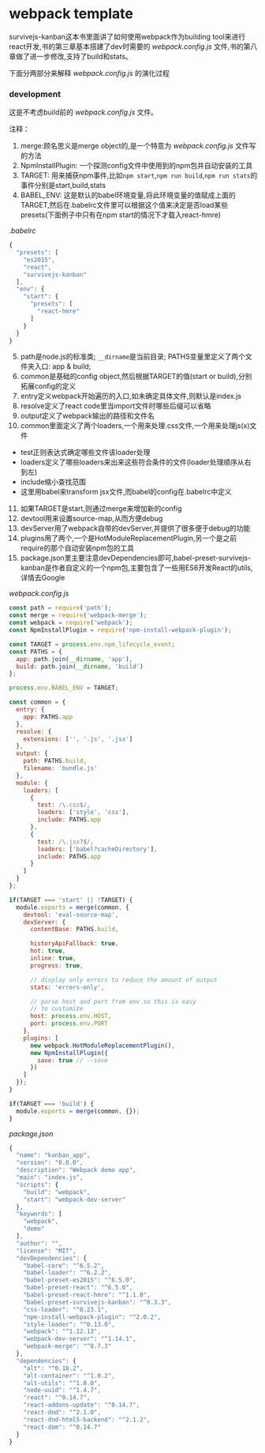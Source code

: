 # webpack template

survivejs-kanban这本书里面讲了如何使用webpack作为building tool来进行react开发,书的第三章基本搭建了dev时需要的 *webpack.config.js* 文件,书的第八章做了进一步修改,支持了build和stats。

下面分两部分来解释 *webpack.config.js* 的演化过程

### development

这是不考虑build前的 *webpack.config.js* 文件。

注释：

1. merge:顾名思义是merge object的,是一个特意为 *webpack.config.js* 文件写的方法
2. NpmInstallPlugin: 一个探测config文件中使用到的npm包并自动安装的工具
3. TARGET: 用来捕获npm事件,比如`npm start`,`npm run build`,`npm run stats`的事件分别是start,build,stats
4. BABEL_ENV: 这是默认的babel环境变量,将此环境变量的值赋成上面的TARGET,然后在.babelrc文件里可以根据这个值来决定是否load某些presets(下面例子中只有在npm start的情况下才载入react-hmre)

*.babelrc*

```javascript
{
  "presets": [
    "es2015",
    "react",
    "survivejs-kanban"
  ],
  "env": {
    "start": {
      "presets": [
        "react-hmre"
      ]
    }
  }
}

```
5. path是node.js的标准类; `__dirname`是当前目录; PATHS变量里定义了两个文件夹入口: app & build;
6. common是基础的config object,然后根据TARGET的值(start or build),分别拓展config的定义
7. entry定义webpack开始遍历的入口,如未确定具体文件,则默认是index.js
8. resolve定义了react code里当import文件时哪些后缀可以省略
9. output定义了webpack输出的路径和文件名
10. common里面定义了两个loaders,一个用来处理.css文件,一个用来处理js(x)文件
  * test正则表达式确定哪些文件该loader处理
  * loaders定义了哪些loaders来出来这些符合条件的文件(loader处理顺序从右到左)
  * include缩小查找范围
  * 这里用babel来transform jsx文件,而babel的config在.babelrc中定义
11. 如果TARGET是start,则通过merge来增加新的config
12. devtool用来设置source-map,从而方便debug
13. devServer用了webpack自带的devServer,并提供了很多便于debug的功能
14. plugins用了两个,一个是HotModuleReplacementPlugin,另一个是之前require的那个自动安装npm包的工具
15. package.json里主要注意devDependencies即可,babel-preset-survivejs-kanban是作者自定义的一个npm包,主要包含了一些用ES6开发React的utils,详情去Google


*webpack.config.js*

```javascript
const path = require('path');
const merge = require('webpack-merge');
const webpack = require('webpack');
const NpmInstallPlugin = require('npm-install-webpack-plugin');

const TARGET = process.env.npm_lifecycle_event;
const PATHS = {
  app: path.join(__dirname, 'app'),
  build: path.join(__dirname, 'build')
};

process.env.BABEL_ENV = TARGET;

const common = {
  entry: {
    app: PATHS.app
  },
  resolve: {
    extensions: ['', '.js', '.jsx']
  },
  output: {
    path: PATHS.build,
    filename: 'bundle.js'
  },
  module: {
    loaders: [
      {
        test: /\.css$/,
        loaders: ['style', 'css'],
        include: PATHS.app
      },
      {
        test: /\.jsx?$/,
        loaders: ['babel?cacheDirectory'],
        include: PATHS.app
      }
    ]
  }
};

if(TARGET === 'start' || !TARGET) {
  module.exports = merge(common, {
    devtool: 'eval-source-map',
    devServer: {
      contentBase: PATHS.build,

      historyApiFallback: true,
      hot: true,
      inline: true,
      progress: true,

      // display only errors to reduce the amount of output
      stats: 'errors-only',

      // parse host and port from env so this is easy
      // to customize
      host: process.env.HOST,
      port: process.env.PORT
    },
    plugins: [
      new webpack.HotModuleReplacementPlugin(),
      new NpmInstallPlugin({
        save: true // --save
      })
    ]
  });
}

if(TARGET === 'build') {
  module.exports = merge(common, {});
}
```
*package.json*

```javascript
{
  "name": "kanban_app",
  "version": "0.0.0",
  "description": "Webpack demo app",
  "main": "index.js",
  "scripts": {
    "build": "webpack",
    "start": "webpack-dev-server"
  },
  "keywords": [
    "webpack",
    "demo"
  ],
  "author": "",
  "license": "MIT",
  "devDependencies": {
    "babel-core": "^6.5.2",
    "babel-loader": "^6.2.2",
    "babel-preset-es2015": "^6.5.0",
    "babel-preset-react": "^6.5.0",
    "babel-preset-react-hmre": "^1.1.0",
    "babel-preset-survivejs-kanban": "^0.3.3",
    "css-loader": "^0.23.1",
    "npm-install-webpack-plugin": "^2.0.2",
    "style-loader": "^0.13.0",
    "webpack": "^1.12.13",
    "webpack-dev-server": "^1.14.1",
    "webpack-merge": "^0.7.3"
  },
  "dependencies": {
    "alt": "^0.18.2",
    "alt-container": "^1.0.2",
    "alt-utils": "^1.0.0",
    "node-uuid": "^1.4.7",
    "react": "^0.14.7",
    "react-addons-update": "^0.14.7",
    "react-dnd": "^2.1.0",
    "react-dnd-html5-backend": "^2.1.2",
    "react-dom": "^0.14.7"
  }
}
```

